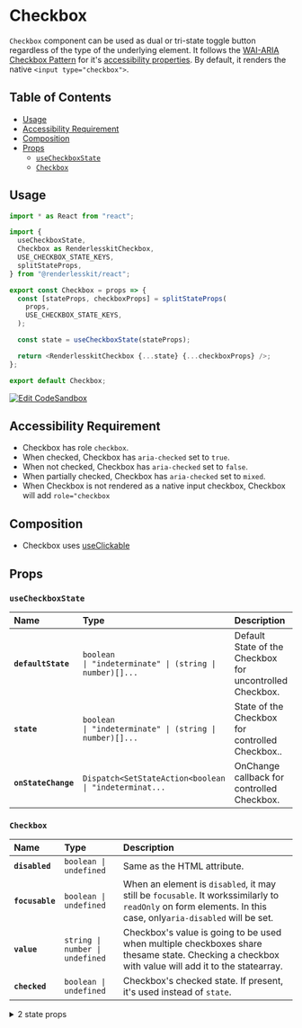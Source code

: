 # Checkbox

`Checkbox` component can be used as dual or tri-state toggle button regardless
of the type of the underlying element. It follows the
[WAI-ARIA Checkbox Pattern](https://www.w3.org/TR/wai-aria-practices/#checkbox)
for it's
[accessibility properties](https://w3c.github.io/aria-practices/#wai-aria-roles-states-and-properties-5).
By default, it renders the native `<input type="checkbox">`.

## Table of Contents

- [Usage](#usage)
- [Accessibility Requirement](#accessibility-requirement)
- [Composition](#composition)
- [Props](#props)
  - [`useCheckboxState`](#usecheckboxstate)
  - [`Checkbox`](#checkbox)

## Usage

```js
import * as React from "react";

import {
  useCheckboxState,
  Checkbox as RenderlesskitCheckbox,
  USE_CHECKBOX_STATE_KEYS,
  splitStateProps,
} from "@renderlesskit/react";

export const Checkbox = props => {
  const [stateProps, checkboxProps] = splitStateProps(
    props,
    USE_CHECKBOX_STATE_KEYS,
  );

  const state = useCheckboxState(stateProps);

  return <RenderlesskitCheckbox {...state} {...checkboxProps} />;
};

export default Checkbox;
```

[![Edit CodeSandbox](https://img.shields.io/badge/Checkbox%20Basic-Open%20On%20CodeSandbox-%230971f1?style=for-the-badge&logo=codesandbox&labelColor=151515)](https://codesandbox.io/s/y9yts)

## Accessibility Requirement

- Checkbox has role `checkbox`.
- When checked, Checkbox has `aria-checked` set to `true`.
- When not checked, Checkbox has `aria-checked` set to `false`.
- When partially checked, Checkbox has `aria-checked` set to `mixed`.
- When Checkbox is not rendered as a native input checkbox, Checkbox will add
  `role="checkbox`

## Composition

- Checkbox uses [useClickable](https://reakit.io/docs/clickable)

## Props

### `useCheckboxState`

| Name                | Type                                                                                                                                                                                                   | Description                                              |
| :------------------ | :----------------------------------------------------------------------------------------------------------------------------------------------------------------------------------------------------- | :------------------------------------------------------- |
| **`defaultState`**  | <code title="boolean \| &#34;indeterminate&#34; \| (string \| number)[] \| undefined">boolean \| &#34;indeterminate&#34; \| (string \| number)[]...</code>                                             | Default State of the Checkbox for uncontrolled Checkbox. |
| **`state`**         | <code title="boolean \| &#34;indeterminate&#34; \| (string \| number)[] \| undefined">boolean \| &#34;indeterminate&#34; \| (string \| number)[]...</code>                                             | State of the Checkbox for controlled Checkbox..          |
| **`onStateChange`** | <code title="Dispatch&#60;SetStateAction&#60;boolean \| &#34;indeterminate&#34; \| (string \| number)[]&#62;&#62; \| undefined">Dispatch&#60;SetStateAction&#60;boolean \| &#34;indeterminat...</code> | OnChange callback for controlled Checkbox.               |

### `Checkbox`

| Name            | Type                                       | Description                                                                                                                                                  |
| :-------------- | :----------------------------------------- | :----------------------------------------------------------------------------------------------------------------------------------------------------------- |
| **`disabled`**  | <code>boolean \| undefined</code>          | Same as the HTML attribute.                                                                                                                                  |
| **`focusable`** | <code>boolean \| undefined</code>          | When an element is `disabled`, it may still be `focusable`. It workssimilarly to `readOnly` on form elements. In this case, only`aria-disabled` will be set. |
| **`value`**     | <code>string \| number \| undefined</code> | Checkbox's value is going to be used when multiple checkboxes share thesame state. Checking a checkbox with value will add it to the statearray.             |
| **`checked`**   | <code>boolean \| undefined</code>          | Checkbox's checked state. If present, it's used instead of `state`.                                                                                          |

<details><summary>2 state props</summary>
> These props are returned by the state hook. You can spread them into this component (`{...state}`) or pass them separately. You can also provide these props from your own state logic.

| Name           | Type                                                                                                                                                                                     | Description                                                                                                                 |
| :------------- | :--------------------------------------------------------------------------------------------------------------------------------------------------------------------------------------- | :-------------------------------------------------------------------------------------------------------------------------- |
| **`state`**    | <code>boolean \| &#34;indeterminate&#34; \| (string \| number)[]</code>                                                                                                                  | Stores the state of the checkbox.If checkboxes that share this state have defined a `value` prop, it'sgoing to be an array. |
| **`setState`** | <code title="(value: SetStateAction&#60;boolean \| &#34;indeterminate&#34; \| (string \| number)[]&#62;) =&#62; void">(value: SetStateAction&#60;boolean \| &#34;indeterminate...</code> | Sets `state` for the checkbox.                                                                                              |

</details>
